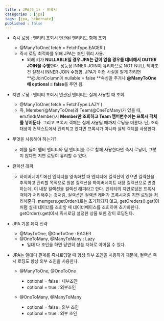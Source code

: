 ```yaml
---
title : JPA(9_1) - 프록시
categories : [jpa]
tags: [jpa, hibernate]
published : false
---
```


 - 즉시 로딩 : 엔티티 조회시 연관된 엔티티도 함께 조회
   - @ManyToOne( fetch = FetchType.EAGER )
   - 즉시 로딩 최적화를 위해 JPA는 조인 쿼리 사용.
     - 외래 키가 **NULLABLE일 경우 JPA는 값이 없을 경우를 대비해서 OUTER JOIN을 수행**한다. 성능상 INNER JOIN이 유리하므로 NOT NULL 제약조건 설정시 INNER JOIN 수행함. JPA가 이런 사실을 알게 하려면 **@JoinColumn에 nullable = false **속성을 주거나 **@ManyToOne에 optional = false**를 주면 됨.


 - 지연 로딩 : 엔티티 조회시 연관된 엔티티는 실제 사용할 때 조회.
   - @ManyToOne( fetch = FetchType.LAZY )
   - 즉, Member(@ManyToOne)과 Team(@OneToMany)가 있을 때, em.find(Member)시 **Member만 조회하고 Team 멤버변수에는 프록시 객체를 넣어둔다**. 그리고 프록시 객체는 실제 사용될 때까지 로딩을 미룬다. 단, 조회 대상이 컨텍스트에서 관리되고 있다면 프록시가 아니라 실제 객체를 사용한다.



 - 무엇을 사용해야 하는가?
   - 예를 들어 멤버 엔티티와 팀 엔티티를 주로 함께 사용한다면 즉시 로딩이, 그렇지 않다면 지연 로딩이 유리할 수 있다.



 - 컬렉션 래퍼
   - 하이버네이트에선 엔티티를 영속화할 때 엔티티에 컬렉션이 있으면 컬렉션을 추적하고 관리할 목적으로 원본 컬렉션을 하이버네이트 내장 컬렉션으로 변경하는데, 이 내장 컬렉션을 컬렉션 래퍼라고 한다. 엔티티의 지연로딩은 프록시 객체가 처리해주는 것처럼, 컬렉션은 컬렉션 레퍼가 프록시처럼 지연 로딩을 처리해준다. memgers.getOrder()로는 초기화되지 않고, getOreders().get(0)처럼 실제 데이터를 조회할 때 데이터베이스를 조회하여 초기화한다. getOrder().get(0)시 즉시로딩 설정한 상품 또한 같이 로딩된다.


 - JPA 기본 페치 전략
   - @MayToOne, @OneToOne : EAGER
   - @OneToMany, @ManyToMany : Lazy
     - 일대 다 조인을 하면 당연히 성능 저하로 이어질 수 있다.


 - JPA는 일대다 관계를 즉시로딩할 때 항상 외부 조인을 사용하기 때문에, 컬렉션 즉시 로딩도 항상 외부 조인을 사용한다.
   - @ManyToOne, @OneToOne
     - optional = false : 내부조인
     - optional = true : 외부조인

   - @OneToMany, @ManyToMany
     - optional = false : 외부 조인
     - optional = true : 외부 조인


